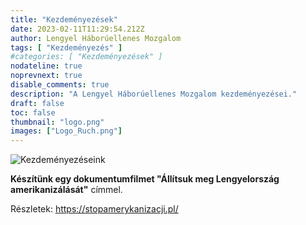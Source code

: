```yaml
---
title: "Kezdeményezések"
date: 2023-02-11T11:29:54.212Z
author: Lengyel Háborúellenes Mozgalom
tags: [ "Kezdeményezés" ]
#categories: [ "Kezdeményezések" ]
nodateline: true
noprevnext: true
disable_comments: true
description: "A Lengyel Háborúellenes Mozgalom kezdeményezései."
draft: false
toc: false
thumbnail: "logo.png"
images: ["Logo_Ruch.png"]
---
```

![Kezdeményezéseink](/SAP-1.jpeg)


__Készítünk egy dokumentumfilmet "Állítsuk meg Lengyelország amerikanizálását"__ címmel.


Részletek: https://stopamerykanizacji.pl/

